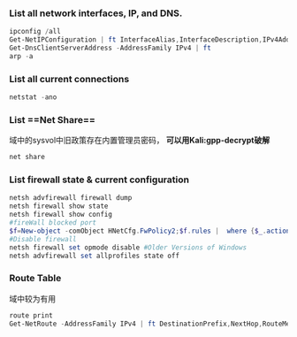 ### List all network interfaces, IP, and DNS.
```powershell
ipconfig /all
Get-NetIPConfiguration | ft InterfaceAlias,InterfaceDescription,IPv4Address
Get-DnsClientServerAddress -AddressFamily IPv4 | ft
arp -a
```
### List all current connections
```powershell
netstat -ano
```
### List ==Net Share==
域中的sysvol中旧政策存在内置管理员密码，
**可以用Kali:gpp-decrypt破解**
```cmd
net share
```
### List firewall state & current configuration
```powershell
netsh advfirewall firewall dump
netsh firewall show state
netsh firewall show config
#fireWall blocked port
$f=New-object -comObject HNetCfg.FwPolicy2;$f.rules |  where {$_.action -eq "0"} | select name,applicationname,localports
#Disable firewall
netsh firewall set opmode disable #Older Versions of Windows
netsh advfirewall set allprofiles state off
```
### Route Table
域中较为有用
```powershell
route print
Get-NetRoute -AddressFamily IPv4 | ft DestinationPrefix,NextHop,RouteMetric,ifIndex
```

